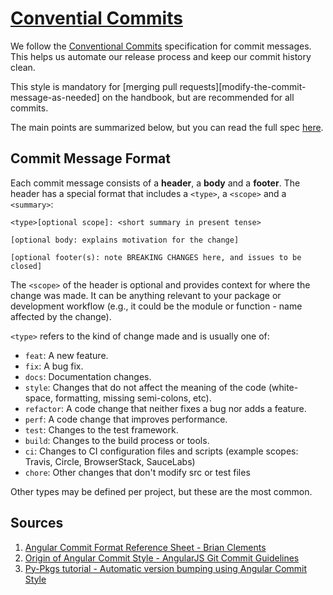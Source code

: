 # [Convential Commits](#convential-commits)

We follow the [Conventional Commits](https://www.conventionalcommits.org/en/v1.0.0/) specification for commit messages. This helps us automate our release process and keep our commit history clean. 

This style is mandatory for [merging pull requests][modify-the-commit-message-as-needed] on the handbook, but are recommended for all commits.

The main points are summarized below, but you can read the full spec [here](https://www.conventionalcommits.org/en/v1.0.0/).

## Commit Message Format

Each commit message consists of a **header**, a **body** and a **footer**. The header has a special format that includes a `<type>`, a `<scope>` and a `<summary>`:

```
<type>[optional scope]: <short summary in present tense>

[optional body: explains motivation for the change]

[optional footer(s): note BREAKING CHANGES here, and issues to be closed]
```

The `<scope>` of the header is optional and provides context for where the change was made. It can be anything relevant to your package or development workflow (e.g., it could be the module or function - name affected by the change).

`<type>` refers to the kind of change made and is usually one of:

- `feat`: A new feature.
- `fix`: A bug fix.
- `docs`: Documentation changes.
- `style`: Changes that do not affect the meaning of the code (white-space, formatting, missing semi-colons, etc).
- `refactor`: A code change that neither fixes a bug nor adds a feature.
- `perf`: A code change that improves performance.
- `test`: Changes to the test framework.
- `build`: Changes to the build process or tools.
- `ci`: Changes to CI configuration files and scripts (example scopes: Travis, Circle, BrowserStack, SauceLabs)
- `chore`: Other changes that don't modify src or test files

Other types may be defined per project, but these are the most common.


## Sources

1. [Angular Commit Format Reference Sheet - Brian Clements](https://gist.github.com/brianclements/841ea7bffdb01346392c)
2. [Origin of Angular Commit Style - AngularJS Git Commit Guidelines](https://github.com/angular/angular.js/blob/master/DEVELOPERS.md#commits)
3. [Py-Pkgs tutorial - Automatic version bumping using Angular Commit Style](https://py-pkgs.org/en/latest/development/commit-guidelines.html)